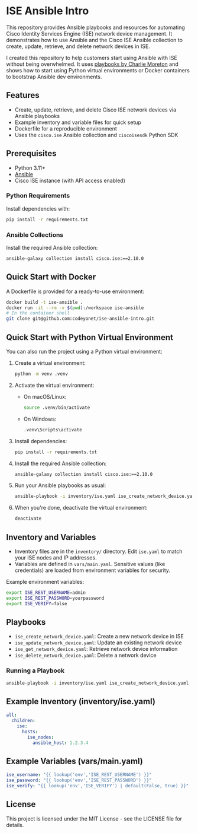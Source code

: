 # ISE Ansible Intro

This repository provides Ansible playbooks and resources for automating Cisco Identity Services Engine (ISE) network device management. It demonstrates how to use Ansible and the Cisco ISE Ansible collection to create, update, retrieve, and delete network devices in ISE.

I created this repository to help customers start using Ansible with ISE without being overwhelmed. It uses [playbooks by Charlie Moreton](https://github.com/ISEDemoLab) and shows how to start using Python virtual environments or Docker containers to bootstrap Ansible dev environments.

## Features
- Create, update, retrieve, and delete Cisco ISE network devices via Ansible playbooks
- Example inventory and variable files for quick setup
- Dockerfile for a reproducible environment
- Uses the `cisco.ise` Ansible collection and `ciscoisesdk` Python SDK

## Prerequisites
- Python 3.11+
- [Ansible](https://docs.ansible.com/ansible/latest/installation_guide/intro_installation.html)
- Cisco ISE instance (with API access enabled)

### Python Requirements
Install dependencies with:
```bash
pip install -r requirements.txt
```

### Ansible Collections
Install the required Ansible collection:
```bash
ansible-galaxy collection install cisco.ise:==2.10.0
```

## Quick Start with Docker
A Dockerfile is provided for a ready-to-use environment:
```bash
docker build -t ise-ansible .
docker run -it --rm -v $(pwd):/workspace ise-ansible
# In the container shell
git clone git@github.com:codeyonet/ise-ansible-intro.git
```

## Quick Start with Python Virtual Environment
You can also run the project using a Python virtual environment:

1. Create a virtual environment:
   ```bash
   python -m venv .venv
   ```

2. Activate the virtual environment:
   - On macOS/Linux:
     ```bash
     source .venv/bin/activate
     ```
   - On Windows:
     ```bash
     .venv\Scripts\activate
     ```

3. Install dependencies:
   ```bash
   pip install -r requirements.txt
   ```

4. Install the required Ansible collection:
   ```bash
   ansible-galaxy collection install cisco.ise:==2.10.0
   ```

5. Run your Ansible playbooks as usual:
   ```bash
   ansible-playbook -i inventory/ise.yaml ise_create_network_device.yaml
   ```

6. When you're done, deactivate the virtual environment:
   ```bash
   deactivate
   ```

## Inventory and Variables
- Inventory files are in the `inventory/` directory. Edit `ise.yaml` to match your ISE nodes and IP addresses.
- Variables are defined in `vars/main.yaml`. Sensitive values (like credentials) are loaded from environment variables for security.

Example environment variables:
```bash
export ISE_REST_USERNAME=admin
export ISE_REST_PASSWORD=yourpassword
export ISE_VERIFY=false
```

## Playbooks
- `ise_create_network_device.yaml`: Create a new network device in ISE
- `ise_update_network_device.yaml`: Update an existing network device
- `ise_get_network_device.yaml`: Retrieve network device information
- `ise_delete_network_device.yaml`: Delete a network device

### Running a Playbook
```bash
ansible-playbook -i inventory/ise.yaml ise_create_network_device.yaml
```

## Example Inventory (inventory/ise.yaml)
```yaml
all:
  children:
    ise:
      hosts:
        ise_nodes:
          ansible_host: 1.2.3.4
```

## Example Variables (vars/main.yaml)
```yaml
ise_username: "{{ lookup('env','ISE_REST_USERNAME') }}"
ise_password: "{{ lookup('env','ISE_REST_PASSWORD') }}"
ise_verify: "{{ lookup('env','ISE_VERIFY') | default(False, true) }}"
```

## License
This project is licensed under the MIT License - see the LICENSE file for details.
